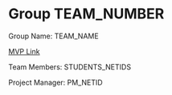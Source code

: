 # Group TEAM_NUMBER
Group Name: TEAM_NAME

[MVP Link](https://docs.google.com/document/d/1lLnvKtQC69_hCRmK-aTroT80b_J3JIwN/edit?usp=sharing&ouid=110347170554582980428&rtpof=true&sd=true)

Team Members: STUDENTS_NETIDS

Project Manager: PM_NETID
